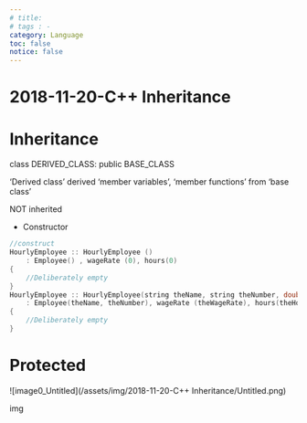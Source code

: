 ```yaml
---
# title: 
# tags : -
category: Language
toc: false
notice: false
---
```


# 2018-11-20-C++ Inheritance

# Inheritance

class DERIVED_CLASS: public BASE_CLASS

‘Derived class’ derived ‘member variables’, ‘member functions’ from ‘base class’

NOT inherited

- Constructor

```cpp
//construct
HourlyEmployee :: HourlyEmployee ()
    : Employee() , wageRate (0), hours(0) 
{
    //Deliberately empty
}
HourlyEmployee :: HourlyEmployee(string theName, string theNumber, double theWageRate)
    : Employee(theName, theNumber), wageRate (theWageRate), hours(theHours)
{
    //Deliberately empty 
}
```

# Protected

![image0_Untitled](/assets/img/2018-11-20-C++ Inheritance/Untitled.png)

img